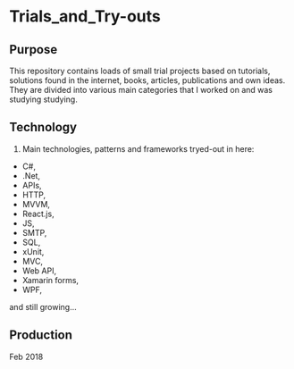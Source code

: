# Trials_and_Try-outs

## Purpose

This repository contains loads of small trial projects based on tutorials, solutions found in the internet, books, articles, publications and own ideas. They are divided into various main categories that I worked on and was studying studying.

## Technology

1. Main technologies, patterns and frameworks tryed-out in here:
  - C#,
  - .Net,
  - APIs,
  - HTTP,
  - MVVM,
  - React.js,
  - JS,
  - SMTP,
  - SQL,
  - xUnit,
  - MVC,
  - Web API,
  - Xamarin forms,
  - WPF,

and still growing...

## Production

Feb 2018
